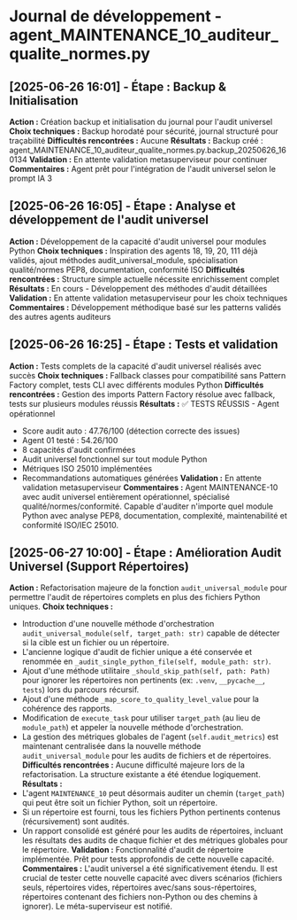 # Journal de développement - agent_MAINTENANCE_10_auditeur_qualite_normes.py

## [2025-06-26 16:01] - Étape : Backup & Initialisation
**Action :** Création backup et initialisation du journal pour l'audit universel
**Choix techniques :** Backup horodaté pour sécurité, journal structuré pour traçabilité
**Difficultés rencontrées :** Aucune
**Résultats :** Backup créé : agent_MAINTENANCE_10_auditeur_qualite_normes.py.backup_20250626_160134
**Validation :** En attente validation metasuperviseur pour continuer
**Commentaires :** Agent prêt pour l'intégration de l'audit universel selon le prompt IA 3

## [2025-06-26 16:05] - Étape : Analyse et développement de l'audit universel
**Action :** Développement de la capacité d'audit universel pour modules Python
**Choix techniques :** Inspiration des agents 18, 19, 20, 111 déjà validés, ajout méthodes audit_universal_module, spécialisation qualité/normes PEP8, documentation, conformité ISO
**Difficultés rencontrées :** Structure simple actuelle nécessite enrichissement complet
**Résultats :** En cours - Développement des méthodes d'audit détaillées
**Validation :** En attente validation metasuperviseur pour les choix techniques
**Commentaires :** Développement méthodique basé sur les patterns validés des autres agents auditeurs

## [2025-06-26 16:25] - Étape : Tests et validation
**Action :** Tests complets de la capacité d'audit universel réalisés avec succès
**Choix techniques :** Fallback classes pour compatibilité sans Pattern Factory complet, tests CLI avec différents modules Python
**Difficultés rencontrées :** Gestion des imports Pattern Factory résolue avec fallback, tests sur plusieurs modules réussis
**Résultats :** ✅ TESTS RÉUSSIS - Agent opérationnel
  - Score audit auto : 47.76/100 (détection correcte des issues)
  - Agent 01 testé : 54.26/100
  - 8 capacités d'audit confirmées
  - Audit universel fonctionnel sur tout module Python
  - Métriques ISO 25010 implémentées
  - Recommandations automatiques générées
**Validation :** En attente validation metasuperviseur
**Commentaires :** Agent MAINTENANCE-10 avec audit universel entièrement opérationnel, spécialisé qualité/normes/conformité. Capable d'auditer n'importe quel module Python avec analyse PEP8, documentation, complexité, maintenabilité et conformité ISO/IEC 25010.

## [2025-06-27 10:00] - Étape : Amélioration Audit Universel (Support Répertoires)
**Action :** Refactorisation majeure de la fonction `audit_universal_module` pour permettre l'audit de répertoires complets en plus des fichiers Python uniques.
**Choix techniques :**
- Introduction d'une nouvelle méthode d'orchestration `audit_universal_module(self, target_path: str)` capable de détecter si la cible est un fichier ou un répertoire.
- L'ancienne logique d'audit de fichier unique a été conservée et renommée en `_audit_single_python_file(self, module_path: str)`.
- Ajout d'une méthode utilitaire `_should_skip_path(self, path: Path)` pour ignorer les répertoires non pertinents (ex: `.venv`, `__pycache__`, `tests`) lors du parcours récursif.
- Ajout d'une méthode `_map_score_to_quality_level_value` pour la cohérence des rapports.
- Modification de `execute_task` pour utiliser `target_path` (au lieu de `module_path`) et appeler la nouvelle méthode d'orchestration.
- La gestion des métriques globales de l'agent (`self.audit_metrics`) est maintenant centralisée dans la nouvelle méthode `audit_universal_module` pour les audits de fichiers et de répertoires.
**Difficultés rencontrées :** Aucune difficulté majeure lors de la refactorisation. La structure existante a été étendue logiquement.
**Résultats :**
- L'agent `MAINTENANCE_10` peut désormais auditer un chemin (`target_path`) qui peut être soit un fichier Python, soit un répertoire.
- Si un répertoire est fourni, tous les fichiers Python pertinents contenus (récursivement) sont audités.
- Un rapport consolidé est généré pour les audits de répertoires, incluant les résultats des audits de chaque fichier et des métriques globales pour le répertoire.
**Validation :** Fonctionnalité d'audit de répertoire implémentée. Prêt pour tests approfondis de cette nouvelle capacité.
**Commentaires :** L'audit universel a été significativement étendu. Il est crucial de tester cette nouvelle capacité avec divers scénarios (fichiers seuls, répertoires vides, répertoires avec/sans sous-répertoires, répertoires contenant des fichiers non-Python ou des chemins à ignorer). Le méta-superviseur est notifié.